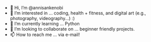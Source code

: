 - 👋 Hi, I’m @annisankenobi
- 👀 I’m interested in ... coding, health + fitness, and digital art (e.g., photography, videography...) :)
- 🌱 I’m currently learning ... Python
- 💞️ I’m looking to collaborate on ... beginner friendly projects.
- 📫 How to reach me ... via e-mail!

<!---
annisankenobi/annisankenobi is a ✨ special ✨ repository because its `ABOUTME.md` (this file) appears on your GitHub profile.
You can click the Preview link to take a look at your changes.
--->
